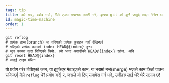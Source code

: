 ```yaml
---
tags: tip
title: अरे यार्, बर्बाद भयो, मैले एउटा भयानक जल्ती गरे, कृपया git को कुनै जादुई टाइम मेसिन छ भनिदेउ भगवान!?!
id: magic-time-machine
order: 1
---
```


```git
git reflog
# प्रत्येक ब्रान्च(branch) मा गरिएको प्रत्येक कुराहरु यहाँ देखिन्छ!
# गरिएको प्रत्येक कामको index HEAD@{index} हुन्छ
# जुन काममा कुरा बिग्रिएको थियो, त्यो भन्दा अगाडीको HEAD@{index} खोज, अनि
git reset HEAD@{index}
# जादुई टाइम मेसिन
```

यो प्रयोग गरेर बिग्रिएको काम, या झुकिएर मेटाइएको काम, या नराम्रो मर्ज(merge) भएको काम फिर्ता पाउन सकिन्छ| मैले `reflog` धेरै प्रयोग गरे| र, जसले यो टिप् समावेस गर्न भने, उनीहरु लाई धेरै धेरै सलाम छ!